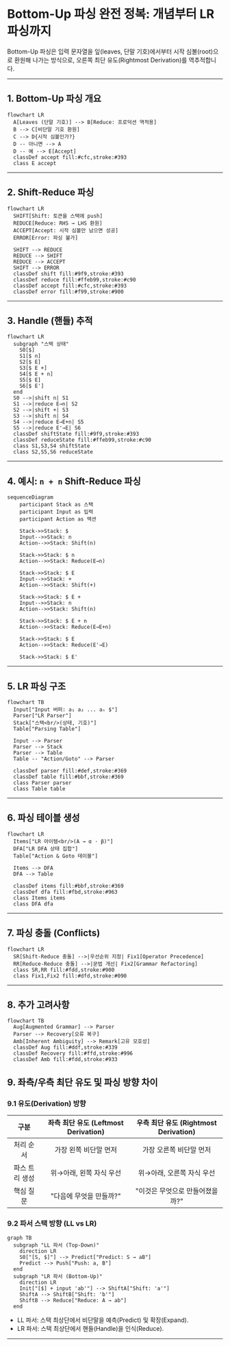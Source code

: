 # Bottom-Up 파싱 완전 정복: 개념부터 LR 파싱까지

Bottom-Up 파싱은 입력 문자열을 잎(leaves, 단말 기호)에서부터 시작 심볼(root)으로 환원해 나가는 방식으로, 오른쪽 최단 유도(Rightmost Derivation)를 역추적합니다.

---

## 1. Bottom-Up 파싱 개요
```mermaid
flowchart LR
  A[Leaves (단말 기호)] --> B[Reduce: 프로덕션 역적용]
  B --> C[비단말 기호 환원]
  C --> D{시작 심볼인가?}
  D -- 아니면 --> A
  D -- 예 --> E[Accept]
  classDef accept fill:#cfc,stroke:#393
  class E accept
```

---

## 2. Shift-Reduce 파싱
```mermaid
flowchart LR
  SHIFT[Shift: 토큰을 스택에 push]
  REDUCE[Reduce: RHS → LHS 환원]
  ACCEPT[Accept: 시작 심볼만 남으면 성공]
  ERROR[Error: 파싱 불가]

  SHIFT --> REDUCE
  REDUCE --> SHIFT
  REDUCE --> ACCEPT
  SHIFT --> ERROR
  classDef shift fill:#9f9,stroke:#393
  classDef reduce fill:#ffeb99,stroke:#c90
  classDef accept fill:#cfc,stroke:#393
  classDef error fill:#f99,stroke:#900
```

---

## 3. Handle (핸들) 추적
```mermaid
flowchart LR
  subgraph "스택 상태"
    S0[$]
    S1[$ n]
    S2[$ E]
    S3[$ E +]
    S4[$ E + n]
    S5[$ E]
    S6[$ E']
  end
  S0 -->|shift n| S1
  S1 -->|reduce E→n| S2
  S2 -->|shift +| S3
  S3 -->|shift n| S4
  S4 -->|reduce E→E+n| S5
  S5 -->|reduce E'→E| S6
  classDef shiftState fill:#9f9,stroke:#393
  classDef reduceState fill:#ffeb99,stroke:#c90
  class S1,S3,S4 shiftState
  class S2,S5,S6 reduceState
```

---

## 4. 예시: `n + n` Shift-Reduce 파싱
```mermaid
sequenceDiagram
    participant Stack as 스택
    participant Input as 입력
    participant Action as 액션

    Stack->>Stack: $
    Input-->>Stack: n
    Action-->>Stack: Shift(n)

    Stack->>Stack: $ n
    Action-->>Stack: Reduce(E→n)

    Stack->>Stack: $ E
    Input-->>Stack: +
    Action-->>Stack: Shift(+)

    Stack->>Stack: $ E +
    Input-->>Stack: n
    Action-->>Stack: Shift(n)

    Stack->>Stack: $ E + n
    Action-->>Stack: Reduce(E→E+n)

    Stack->>Stack: $ E
    Action-->>Stack: Reduce(E'→E)

    Stack->>Stack: $ E'
```

---

## 5. LR 파싱 구조
```mermaid
flowchart TB
  Input["Input 버퍼: a₁ a₂ ... aₙ $"]
  Parser["LR Parser"]
  Stack["스택<br/>(상태, 기호)"]
  Table["Parsing Table"]

  Input --> Parser
  Parser --> Stack
  Parser --> Table
  Table -- "Action/Goto" --> Parser

  classDef parser fill:#def,stroke:#369
  classDef table fill:#bbf,stroke:#369
  class Parser parser
  class Table table
```

---

## 6. 파싱 테이블 생성
```mermaid
flowchart LR
  Items["LR 아이템<br/>(A → α · β)"]
  DFA["LR DFA 상태 집합"]
  Table["Action & Goto 테이블"]

  Items --> DFA
  DFA --> Table

  classDef items fill:#bbf,stroke:#369
  classDef dfa fill:#fbd,stroke:#963
  class Items items
  class DFA dfa
```

---

## 7. 파싱 충돌 (Conflicts)
```mermaid
flowchart LR
  SR[Shift-Reduce 충돌] -->|우선순위 지정| Fix1[Operator Precedence]
  RR[Reduce-Reduce 충돌] -->|문법 개선| Fix2[Grammar Refactoring]
  class SR,RR fill:#fdd,stroke:#900
  class Fix1,Fix2 fill:#dfd,stroke:#090
```

---

## 8. 추가 고려사항
```mermaid
flowchart TB
  Aug[Augmented Grammar] --> Parser
  Parser --> Recovery[오류 복구]
  Amb[Inherent Ambiguity] --> Remark[고유 모호성]
  classDef Aug fill:#ddf,stroke:#339
  classDef Recovery fill:#ffd,stroke:#996
  classDef Amb fill:#fdd,stroke:#933
```

## 9. 좌측/우측 최단 유도 및 파싱 방향 차이

### 9.1 유도(Derivation) 방향

| 구분 | 좌측 최단 유도 (Leftmost Derivation) | 우측 최단 유도 (Rightmost Derivation) |
|:----:|:-----------------------------------:|:------------------------------------:|
| 처리 순서 | 가장 왼쪽 비단말 먼저 | 가장 오른쪽 비단말 먼저 |
| 파스 트리 생성 | 위→아래, 왼쪽 자식 우선 | 위→아래, 오른쪽 자식 우선 |
| 핵심 질문 | "다음에 무엇을 만들까?" | "이것은 무엇으로 만들어졌을까?" |

### 9.2 파서 스택 방향 (LL vs LR)

```mermaid
graph TB
  subgraph "LL 파서 (Top-Down)"
    direction LR
    S0["[S, $]"] --> Predict["Predict: S → aB"]
    Predict --> Push["Push: a, B"]
  end
  subgraph "LR 파서 (Bottom-Up)"
    direction LR
    Init["[$] + input 'ab'"] --> ShiftA["Shift: 'a'"]
    ShiftA --> ShiftB["Shift: 'b'"]
    ShiftB --> Reduce["Reduce: A → ab"]
  end
```

- LL 파서: 스택 최상단에서 비단말을 예측(Predict) 및 확장(Expand).
- LR 파서: 스택 최상단에서 핸들(Handle)을 인식(Reduce).

---
